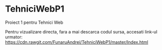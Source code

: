 # TehniciWebP1
Proiect 1 pentru Tehnici Web

Pentru vizualizare directa, fara a mai descarca codul sursa, accesati link-ul urmator:
https://cdn.rawgit.com/FunaruAndrei/TehniciWebP1/master/Index.html
